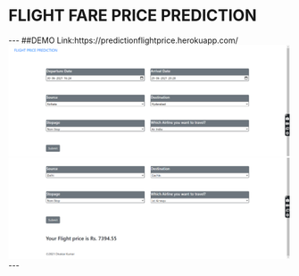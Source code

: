<h1> FLIGHT FARE PRICE PREDICTION </h1>
---
##DEMO
Link:https://predictionflightprice.herokuapp.com/
<img src = "Demo1.png">

<img src = "Demo2.png">
---
            
